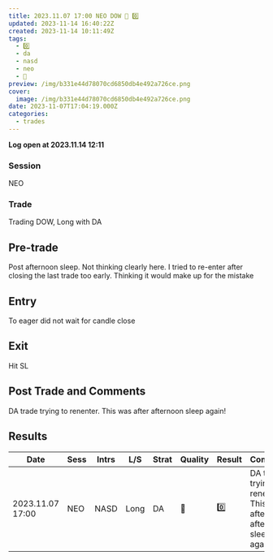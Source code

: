 ```yaml
---
title: 2023.11.07 17:00 NEO DOW 💩 0️⃣
updated: 2023-11-14 16:40:22Z
created: 2023-11-14 10:11:49Z
tags:
  - 0️⃣
  - da
  - nasd
  - neo
  - 💩
preview: /img/b331e44d78070cd6850db4e492a726ce.png
cover:
  image: /img/b331e44d78070cd6850db4e492a726ce.png
date: 2023-11-07T17:04:19.000Z
categories:
  - trades
---
```


**Log open at 2023.11.14 12:11**
### Session
NEO
### Trade
Trading DOW, Long with DA
## Pre-trade
Post afternoon sleep. Not thinking clearly here. I tried to re-enter after closing the last trade too early. Thinking it would make up for the mistake
## Entry
To eager did not wait for candle close
## Exit
Hit SL
## Post Trade and Comments
DA trade trying to renenter. This was after afternoon sleep again!
## Results


| Date | Sess | Intrs | L/S | Strat | Quality | Result | Comments | URL  | R | Risk% |
|--|--|--|--|--|--|--|--|--|--|--|
| 2023.11.07 17:00 | NEO | NASD | Long | DA |💩 | 0️⃣ | DA trade trying to renenter. This was after afternoon sleep again! | https://www.mql5.com/en/charts/18493514/us30-cash-m1-ftmo-s-r | -1.03 | 0.5 |